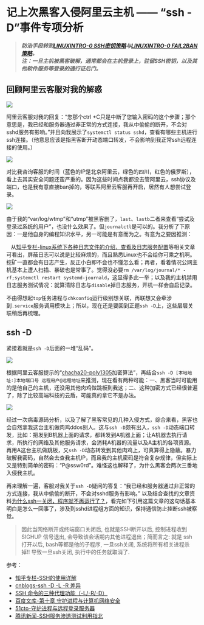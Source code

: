 # 记上次黑客入侵阿里云主机 —— “ssh -D”事件专项分析

> ***防治手段转到[LINUXINTRO-0 SSH密钥策略](/LINUXINTRO-0.md)与[LINUXINTRO-0 FAIL2BAN策略](/LINUXINTRO-1.md)。***  
> ***注：一旦主机被黑客破解，通常都会在主机登录上，驻留SSH密钥，以及其他软件服务等登录的通行证后门。***

## 回顾阿里云客服对我的解惑

![](https://cdn.jsdelivr.net/gh/hoochanlon/ihs-simple/AQUICK/catch2023-02-11%2023.53.26.png)

阿里云客服对我的回复：“您那个ctrl +C只是中断了您输入密码的这个步骤；那个意思是，我已经和服务器通过非正常的方式连接，我从中偷偷的断开，不会对sshd服务有影响。”并且向我展示了`systemctl status sshd`，查看有哪些主机进行ssh连接。（他意思应该是指黑客断开动态端口转发，不会影响到我正常ssh远程连接的使用。）

![ ](https://cdn.jsdelivr.net/gh/hoochanlon/ihs-simple/AQUICK/ssh-ima-na.png)

对比我咨询客服的时间（蓝色的IP是北京阿里云，绿色的四川，红色的俄罗斯），看上去其实安全问题还蛮严重的。因为这些时间点我都没去管阿里云，ssh协议及端口，也是我有意直接ban掉的，等联系阿里云客服再开启，居然有人想尝试登录。

![ ](https://cdn.jsdelivr.net/gh/hoochanlon/ihs-simple/AQUICK/catch2023-02-12%2000.35.46.png)

由于我的“var/log/wtmp”和“utmp”被黑客删了，`last`、`lastb`二者来查看“尝试及登录过系统的用户”，也没什么效果了。但`journalctl`是可以的。我分析了下原因：一是他自身的编程知识水平，另一可能是有意而为之。有意为之要因推测：

&nbsp;&nbsp;&nbsp;从[知乎专栏-linux系统下各种日志文件的介绍，查看及日志服务配置](https://zhuanlan.zhihu.com/p/298335887)等相关文章可看出，屏蔽日志可以说是比较麻烦的，而且熟悉Linux也不会给你可乘之机啊。挖矿一直都会有日志产生，反正小白即不会也不懂怎么看；再者，看着情况公网主机基本上遭人扫描、暴破也是常事了。觉得没必要`rm /var/log/journal/* -rf;systemctl restart systemd-journald`，这显得多此一举；以及我的主机禁用日志服务测试情况：就算清除日志与`disable`掉日志服务，开机一样会自启记录。

不由得想起`top`任务进程与`chkconfig`运行级别想关联，再联想又会牵涉到`.service`服务调用模块上；所以，现在还是要回到正题`ssh -D`上，这些层层关联稍后再梳理。

## ssh -D

紧接着就是`ssh -D`后面的一堆“乱码”。

![ ](https://cdn.jsdelivr.net/gh/hoochanlon/ihs-simple/AQUICK/catch2023-02-12%2015.28.08.png)

根据阿里云客服提示的“[chacha20-poly1305](https://baike.baidu.com/item/chacha20-poly1305/19712425?fr=aladdin)加密算法”，再结合`ssh -D [本地地址:]本地端口号 远程用户@远程地址`来推测，现在看有两种可能：一、黑客当时可能用的是他自己的主机，还没用其他肉鸡做跳板到我这；二、这种加密方式已经很普遍了，除了比较高端科技的云盾，可能真的拿它不是办法。

![ ](https://cdn.jsdelivr.net/gh/hoochanlon/ihs-simple/AQUICK/catch2023-02-12%2016.08.58.png)

经过一次病毒源码分析，以及了解了黑客常见的几种入侵方式，综合来看，黑客也会自然拿我这台主机做肉鸡ddos别人。这与`ssh -D`颇有出入，`ssh -D`动态端口转发，比如：把发到B机器上面的请求，都转发到A机器上面；让A机器去执行请求，所执行的网络及其他服务请求，会消耗A机器的流量以及A主机的各项资源。再用A这台主机做跳板，又`ssh -D`动态转发到其他肉鸡上，可真算得上隐蔽。暴力破解我密码，自然会去查我主机IP，而且我的主机密码是符合复杂规律，但实际上又是特别简单的密码：“P@ssw0rd”。难怪这也解释了，为什么黑客会两次三番地入侵我主机。

再来理解一遍，客服对我关于`ssh -D`疑问的答复：“我已经和服务器通过非正常的方式连接，我从中偷偷的断开，不会对sshd服务有影响。” 以及结合查找的文章资料[为什么ssh一关闭，程序就不再运行了？](https://www.cnblogs.com/lomper/p/7053694.html)，看完如下引用这篇文章的这句话基本明白是怎么一回事了，涉及到sshd进程组方面的知识，保持通信防止挂断ssh被察觉。

> 因此当网络断开或终端窗口关闭后, 也就是SSH断开以后, 控制进程收到 SIGHUP 信号退出, 会导致该会话期内其他进程退出；简而言之: 就是 ssh 打开以后, bash等都是他的子程序, 一旦ssh关闭, 系统将所有相关进程杀掉!! 导致一旦ssh关闭, 执行中的任务就取消了.


参考：

* [知乎专栏-SSH的使用详解](https://zhuanlan.zhihu.com/p/339808892)
* [cnblogs-ssh -D -L -R 差异](https://www.cnblogs.com/-chaos/p/3378564.html)
* [SSH 命令的三种代理功能（-L/-R/-D）](https://zhuanlan.zhihu.com/p/57630633)
* [百度文库-第十章 守护进程与计算机网络安全](https://wenku.baidu.com/view/d29e1399cd2f0066f5335a8102d276a20029608c.html)
* [51cto-守护进程与远程登录服务器](https://blog.51cto.com/wait0804/1783308)
* [腾讯新闻-SSH服务渗透测试利用指北](https://new.qq.com/rain/a/20200629A0AUZX00)

